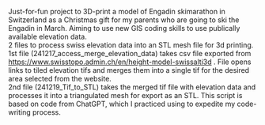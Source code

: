 Just-for-fun project to 3D-print a model of Engadin skimarathon in Switzerland as a Christmas gift for my parents who are going to ski the Engadin in March. Aiming to use new GIS coding skills to use publically available elevation data. <br>
2 files to process swiss elevation data into an STL mesh file for 3d printing. <br>
1st file (241217_access_merge_elevation_data) takes csv file exported from https://www.swisstopo.admin.ch/en/height-model-swissalti3d . File opens links to tiled elevation tifs and merges them into a single tif for the desired area selected from the website. <br>
2nd file (241219_Tif_to_STL) takes the merged tif file with elevation data and processes it into a triangulated mesh for export as an STL. This script is based on code from ChatGPT, which I practiced using to expedite my code-writing process.
